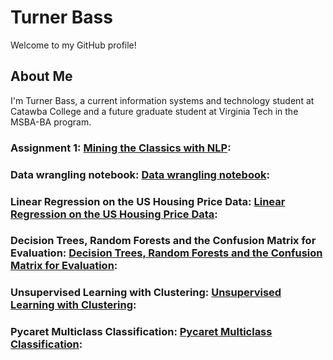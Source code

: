 # Turner Bass

Welcome to my GitHub profile!

## About Me

I'm Turner Bass, a current information systems and technology student at Catawba College and a future graduate student at Virginia Tech in the MSBA-BA program. 


### Assignment 1: [Mining the Classics with NLP](https://githubtocolab.com/theturnerbass/Main-Page/blob/main/Chapter_1_HW.ipynb): 
### Data wrangling notebook: [Data wrangling notebook](https://githubtocolab.com/theturnerbass/Main-Page/blob/main/data_wrangling_exercise.ipynb): 
### Linear Regression on the US Housing Price Data: [Linear Regression on the US Housing Price Data](https://githubtocolab.com/theturnerbass/Main-Page/blob/main/chapter15_16_HW5_Lab.ipynb):
### Decision Trees, Random Forests and the Confusion Matrix for Evaluation: [Decision Trees, Random Forests and the Confusion Matrix for Evaluation](https://githubtocolab.com/theturnerbass/Main-Page/blob/main/homework7_decision_trees.ipynb):
### Unsupervised Learning with Clustering: [Unsupervised Learning with Clustering](https://githubtocolab.com/theturnerbass/Main-Page/blob/main/Customer_Segmentation_Using_Clustering_with_output.ipynb):
### Pycaret Multiclass Classification: [Pycaret Multiclass Classification](https://githubtocolab.com/theturnerbass/Main-Page/blob/main/pycaret_multiclass_classification.ipynb):
